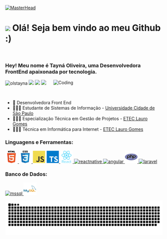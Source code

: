 [![MasterHead](https://github.com/olstayna/olstayna/assets/67444028/510e879c-c1c3-4fe3-aaf0-73848c9ea9d1)](https://rishavchanda.io)
# <img src="https://user-images.githubusercontent.com/67444028/142769377-f02346ad-3e36-43f2-b530-5aaa499331c0.gif" width="35">&nbsp;<b>Olá! Seja bem vindo ao meu Github :) </b>
<br>

<h3>Hey! Meu nome é Tayná Oliveira, uma Desenvolvedora FrontEnd apaixonada por tecnologia.</h3>
<img align="right" alt="Coding" width="350" src="https://i.imgur.com/nfZMb7r.gif">
<p align="left"> 
  <img src="https://komarev.com/ghpvc/?username=olstayna&label=Visualizações&color=0e75b6&style=flat" height="28" width="140" alt="olstayna" /> 
<a href="https://www.linkedin.com/in/olstayna/"><img src="https://img.shields.io/badge/-LINKEDIN-252526?style=for-the-badge&logo=linkedin"></a>
<a href="mailto:tayna.oliveira.santana@gmail.com"><img src="https://img.shields.io/badge/-GMAIL-252526?style=for-the-badge&logo=gmail"></a>
<a href="https://www.instagram.com/doctypes/"><img src="https://img.shields.io/badge/-INSTAGRAM-252526?style=for-the-badge&logo=instagram"></a>
</p>

<br>

- 🔭 Desenvolvedora Front End
- 👩🏽‍🎓 Estudante de Sistemas de Informação - <a href="https://www.unicid.edu.br/">Universidade Cidade de São Paulo</a>
- 👩🏽‍🎓 Especialização Técnica em Gestão de Projetos - <a href="http://www.etelg.com.br/">ETEC Lauro Gomes</a>
- 👩🏽‍🎓 Técnica em Informática para Internet - <a href="http://www.etelg.com.br/">ETEC Lauro Gomes</a>

<h3 align="left">Linguagens e Ferramentas:</h3>
<p align="left"> 
 <a href="https://www.w3.org/html/" target="_blank" rel="noreferrer">    
  <img src="https://raw.githubusercontent.com/devicons/devicon/master/icons/html5/html5-original-wordmark.svg" alt="html5" width="40" height="40"/> 
</a> 
 <a href="https://www.w3schools.com/css/" target="_blank" rel="noreferrer">
   <img src="https://raw.githubusercontent.com/devicons/devicon/master/icons/css3/css3-original-wordmark.svg" alt="css3" width="40" height="40"/> </a><a href="https://developer.mozilla.org/en-US/docs/Web/JavaScript" target="_blank" rel="noreferrer">
 </a> 
  <img src="https://raw.githubusercontent.com/devicons/devicon/master/icons/javascript/javascript-original.svg" alt="javascript" width="40" height="40"/> 
 <a href="https://www.typescriptlang.org/" target="_blank" rel="noreferrer"> 
  <img src="https://raw.githubusercontent.com/devicons/devicon/master/icons/typescript/typescript-original.svg" alt="typescript" width="40" height="40"/> 
 </a> 
 <a href="https://reactjs.org/" target="_blank" rel="noreferrer"> 
  <img src="https://raw.githubusercontent.com/devicons/devicon/master/icons/react/react-original-wordmark.svg" alt="react" width="40" height="40"/> 
 </a> 
 <a href="https://reactnative.dev/" target="_blank" rel="noreferrer"> 
  <img src="https://reactnative.dev/img/header_logo.svg" alt="reactnative" width="40" height="40"/> 
 </a> 
 <a href="https://angular.io" target="_blank" rel="noreferrer"> 
  <img src="https://angular.io/assets/images/logos/angular/angular.svg" alt="angular" width="40" height="40"/> 
 </a>  
 <a href="https://www.php.net" target="_blank" rel="noreferrer"> 
  <img src="https://raw.githubusercontent.com/devicons/devicon/master/icons/php/php-original.svg" alt="php" width="40" height="40"/> 
 </a> 
 <a href="https://laravel.com/" target="_blank" rel="noreferrer"> 
  <img src="https://cdn.jsdelivr.net/gh/devicons/devicon@latest/icons/laravel/laravel-original.svg" alt="laravel" width="40" height="40"/> 
 </a>  
</p>
 
<h3 align="left">Banco de Dados:</h3>
<p align="left"> <a href="https://angular.io" target="_blank" rel="noreferrer"> 
 <a href="https://www.microsoft.com/en-us/sql-server" target="_blank" rel="noreferrer"> <img src="https://www.svgrepo.com/show/303229/microsoft-sql-server-logo.svg" alt="mssql" width="40" height="40"/> </a> <a href="https://www.mysql.com/" target="_blank" rel="noreferrer"> <img src="https://raw.githubusercontent.com/devicons/devicon/master/icons/mysql/mysql-original-wordmark.svg" alt="mysql" width="40" height="40"/> </a>
</p>

 
  ![Snake animation](https://github.com/olstayna/olstayna/blob/output/github-contribution-grid-snake.svg)
 
